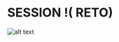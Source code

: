 # SESSION !( RETO)

![alt text](https://github.com/[username]/[reponame]/blob/[branch]/image.jpg?raw=true)


